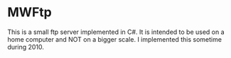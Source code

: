 MWFtp
=====

This is a small ftp server implemented in C#. It is intended to be used on a home computer and NOT on a bigger scale. I implemented this sometime during 2010.